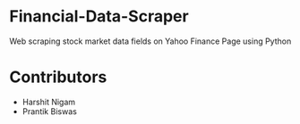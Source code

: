 # Financial-Data-Scraper
Web scraping stock market data fields on Yahoo Finance Page using Python
# Contributors
<ul>
  <li> Harshit Nigam </li>
  <li> Prantik Biswas </li>
  </ul>
